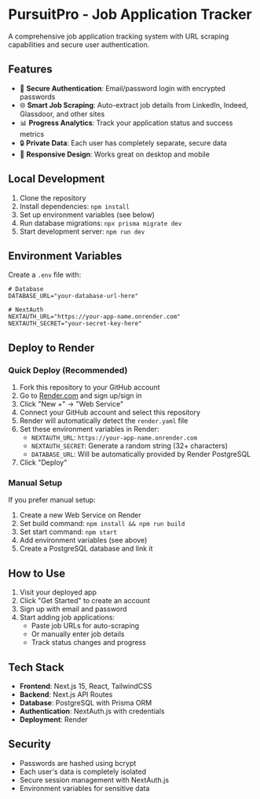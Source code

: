 # PursuitPro - Job Application Tracker

A comprehensive job application tracking system with URL scraping capabilities and secure user authentication.

## Features

- 🔐 **Secure Authentication**: Email/password login with encrypted passwords
- 🌐 **Smart Job Scraping**: Auto-extract job details from LinkedIn, Indeed, Glassdoor, and other sites
- 📊 **Progress Analytics**: Track your application status and success metrics
- 🔒 **Private Data**: Each user has completely separate, secure data
- 📱 **Responsive Design**: Works great on desktop and mobile

## Local Development

1. Clone the repository
2. Install dependencies: `npm install`
3. Set up environment variables (see below)
4. Run database migrations: `npx prisma migrate dev`
5. Start development server: `npm run dev`

## Environment Variables

Create a `.env` file with:

```env
# Database
DATABASE_URL="your-database-url-here"

# NextAuth
NEXTAUTH_URL="https://your-app-name.onrender.com"
NEXTAUTH_SECRET="your-secret-key-here"
```

## Deploy to Render

### Quick Deploy (Recommended)

1. Fork this repository to your GitHub account
2. Go to [Render.com](https://render.com) and sign up/sign in
3. Click "New +" → "Web Service"
4. Connect your GitHub account and select this repository
5. Render will automatically detect the `render.yaml` file
6. Set these environment variables in Render:
   - `NEXTAUTH_URL`: `https://your-app-name.onrender.com`
   - `NEXTAUTH_SECRET`: Generate a random string (32+ characters)
   - `DATABASE_URL`: Will be automatically provided by Render PostgreSQL
7. Click "Deploy"

### Manual Setup

If you prefer manual setup:

1. Create a new Web Service on Render
2. Set build command: `npm install && npm run build`
3. Set start command: `npm start`
4. Add environment variables (see above)
5. Create a PostgreSQL database and link it

## How to Use

1. Visit your deployed app
2. Click "Get Started" to create an account
3. Sign up with email and password
4. Start adding job applications:
   - Paste job URLs for auto-scraping
   - Or manually enter job details
   - Track status changes and progress

## Tech Stack

- **Frontend**: Next.js 15, React, TailwindCSS
- **Backend**: Next.js API Routes
- **Database**: PostgreSQL with Prisma ORM
- **Authentication**: NextAuth.js with credentials
- **Deployment**: Render

## Security

- Passwords are hashed using bcrypt
- Each user's data is completely isolated
- Secure session management with NextAuth.js
- Environment variables for sensitive data
